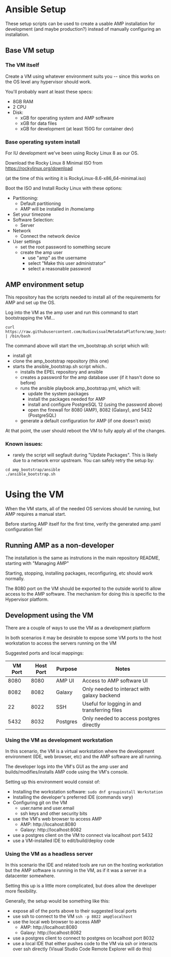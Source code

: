 # Ansible Setup
These setup scripts can be used to create a usable AMP installation for development (and maybe production?)
instead of manually configuring an installation.

## Base VM setup

### The VM itself

Create a VM using whatever environment suits you -- since this works on the OS level any hypervisor
should work.

You'll probably want at least these specs:
* 8GB RAM
* 2 CPU
* Disk:
  * xGB for operating system and AMP software
  * xGB for data files
  * xGB for development (at least 150G for container dev)

### Base operating system install

For IU development we've been using Rocky Linux 8 as our OS.  

Download the Rocky Linux 8 Minimal ISO from https://rockylinux.org/download

(at the time of this writing it is RockyLinux-8.6-x86_64-minimal.iso)

Boot the ISO and Install Rocky Linux with these options:
* Partitioning:
  * Default partitioning 
  * AMP will be installed in /home/amp
* Set your timezone
* Software Selection:
  * Server
* Network
  * Connect the network device
* User settings
  * set the root password to something secure
  * create the amp user
    * use "amp" as the username
    * select "Make this user administrator"
    * select a reasonable password

## AMP environment setup

This repository has the scripts needed to install all of the
requirements for AMP and set up the OS.

Log into the VM as the amp user and run this command to start bootstrapping the VM...

```
curl https://raw.githubusercontent.com/AudiovisualMetadataPlatform/amp_bootstrap/main/ansible/vm_bootstrap.sh | /bin/bash
```

The command above will start the vm_bootstrap.sh script which will:

* install git
* clone the amp_bootstrap repository (this one)
* starts the ansible_bootstrap.sh script which..
  * installs the EPEL repository and ansible
  * creates a password for the amp database user (if it hasn't done so before)
  * runs the ansible playbook amp_bootstrap.yml, which will:
    * update the system packages
    * install the packages needed for AMP
    * install and configure PostgreSQL 12 (using the password above)
    * open the firewall for 8080 (AMP), 8082 (Galaxy), and 5432 (PostgreSQL)
  * generate a default configuration for AMP (if one doesn't exist)

At that point, the user should reboot the VM to fully apply all of the changes. 

### Known issues:
* rarely the script will segfault during "Update Packages".  This is likely due to a network error upstream.  You can safely retry
the setup by:
```
cd amp_bootstrap/ansible
./ansible_bootstrap.sh
```

# Using the VM

When the VM starts, all of the needed OS services should be running, but AMP requires a manual start.

Before starting AMP itself for the first time, verify the generated amp.yaml configuration file!


## Running AMP as a non-developer

The installation is the same as instrutions in the main repository README, starting with "Managing AMP"

Starting, stopping, installing packages, reconfiguring, etc should work normally.

The 8080 port on the VM should be exported to the outside world to allow access to the AMP software.  The mechanism for doing this is specific to the Hypervisor platform.

## Development using the VM

There are a couple of ways to use the VM as a development platform

In both scenarios it may be desirable to expose some VM ports to the host workstation to access the servers running on the VM

Suggested ports and local mappings:

| VM Port | Host Port | Purpose  | Notes |
| ---     | ---       | ---      | --- |
| 8080    | 8080      | AMP UI   | Access to AMP software UI |
| 8082    | 8082      | Galaxy   | Only needed to interact with galaxy backend |
| 22      | 8022      | SSH      | Useful for logging in and transferring files |
| 5432    | 8032      | Postgres | Only needed to access postgres directly |



### Using the VM as development workstation

In this scenario, the VM is a virtual workstation where the development environment (IDE, web browser, etc) and the AMP software are all running.  

The developer logs into the VM's GUI as the amp user and builds/modifies/installs AMP code using the VM's console.  

Setting up this environment would consist of:
* Installing the workstation software: `sudo dnf groupinstall Workstation`
* Installing the developer's preferred IDE (commands vary)
* Configuring git on the VM
  * user.name and user.email
  * ssh keys and other security bits
* use the VM's web browser to access AMP
  * AMP: http://locahost:8080
  * Galaxy: http://localhost:8082
* use a postgres client on the VM to connect via localhost port 5432
* use a VM-installed IDE to edit/build/deploy code


### Using the VM as a headless server

In this scenario the IDE and related tools are run on the hosting workstation but the AMP software is running in the VM, as if it was a server in a datacenter somewhere.

Setting this up is a little more complicated, but does allow the developer more flexibility.  

Generally, the setup would be something like this:
* expose all of the ports above to their suggested local ports
* use ssh to connect to the VM `ssh -p 8022 amp@localhost`
* use the local web browser to access AMP
  * AMP:  http://localhost:8080
  * Galaxy:  http://localhost:8082
* use a postgres client to connect to postgres on localhost port 8032
* use a local IDE that either pushes code to the VM via ssh or interacts over ssh directly (Visual Studio Code Remote Explorer will do this)
